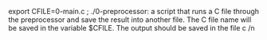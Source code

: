 export CFILE=0-main.c ; ./0-preprocessor: a script that runs a C file through the preprocessor and save the result into another file. The C file name will be saved in the variable $CFILE. The output should be saved in the file c /n
